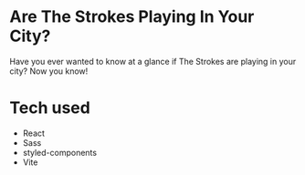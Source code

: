 # Are The Strokes Playing In Your City?

Have you ever wanted to know at a glance if The Strokes are playing in your city? Now you know!

# Tech used

* React
* Sass
* styled-components
* Vite

